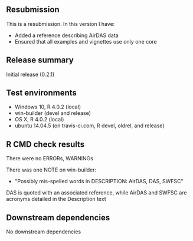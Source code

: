 ## Resubmission
This is a resubmission. In this version I have:
* Added a reference describing AirDAS data
* Ensured that all examples and vignettes use only one core

## Release summary
Initial release (0.2.1)

## Test environments
* Windows 10, R 4.0.2 (local)
* win-builder (devel and release)
* OS X, R 4.0.2 (local)
* ubuntu 14.04.5 (on travis-ci.com, R devel, oldrel, and release)

## R CMD check results
There were no ERRORs, WARNINGs

There was one NOTE on win-builder: 

* "Possibly mis-spelled words in DESCRIPTION: AirDAS, DAS, SWFSC"

DAS is quoted with an associated reference, while AirDAS and SWFSC are acronyms detailed in the Description text

## Downstream dependencies
No downstream dependencies